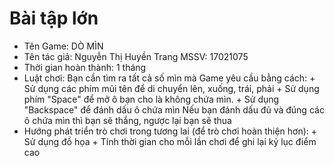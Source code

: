 # Bài tập lớn
- Tên Game: DÒ MÌN
- Tên tác giả: Nguyễn Thị Huyền Trang
         MSSV: 17021075
- Thời gian hoàn thành: 1 tháng
- Luật chơi: Bạn cần tìm ra tất cả số mìn mà Game yêu cầu bằng cách:
            + Sử dụng các phím mũi tên để di chuyển lên, xuống, trái, phải
            + Sử dụng phím "Space" để mở ô bạn cho là không chứa mìn.
            + Sử dụng "Backspace" để đánh dấu ô chứa mìn
            Nếu bạn đánh dấu đủ và đúng các ô chứa mìn thì bạn sẽ thắng, ngược lại bạn sẽ thua
- Hướng phát triển trò chơi trong tương lai (để trò chơi hoàn thiện hơn):
            + Sử dụng đồ họa
            + Tính thời gian cho mỗi lần chơi để ghi lại kỷ lục điểm cao
